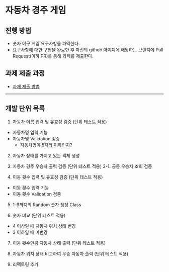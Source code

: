 # 자동차 경주 게임
## 진행 방법
* 숫자 야구 게임 요구사항을 파악한다.
* 요구사항에 대한 구현을 완료한 후 자신의 github 아이디에 해당하는 브랜치에 Pull Request(이하 PR)를 통해 과제를 제출한다.

## 과제 제출 과정
* [과제 제출 방법](https://github.com/next-step/nextstep-docs/tree/master/precourse)

---
## 개발 단위 목록
1. 자동차 이름 입력 및 유효성 검증 (단위 테스트 적용)
  * 자동차명 입력 기능
  * 자동차명 Validation 검증
    * 자동차명이 5자리 이하인지?
 
2. 자동차 상태를 가지고 있는 객체 생성

3. 자동차 경주 우승자 출력 검증 (단위 테스트 적용)
3-1. 공동 우승자 조회 검증

4. 이동 횟수 입력 및 유효성 검증 (단위 테스트 적용)
  * 이동 횟수 입력 기능
  * 이동 횟수 Validation 검증

5. 1-9까지의 Random 숫자 생성 Class

6. 숫자 비교 (단위 테스트 적용)
  * 4 이상일 때 자동차 위치 상태 변경
  * 3 이하일 때 미변경

7. 이동 횟수만큼 자동차 상태 출력 (단위 테스트 적용)

8. 자동차 위치 상태 비교하여 우승 자동차 출력 (단위 테스트 적용)

9. 리팩토링 추가 
